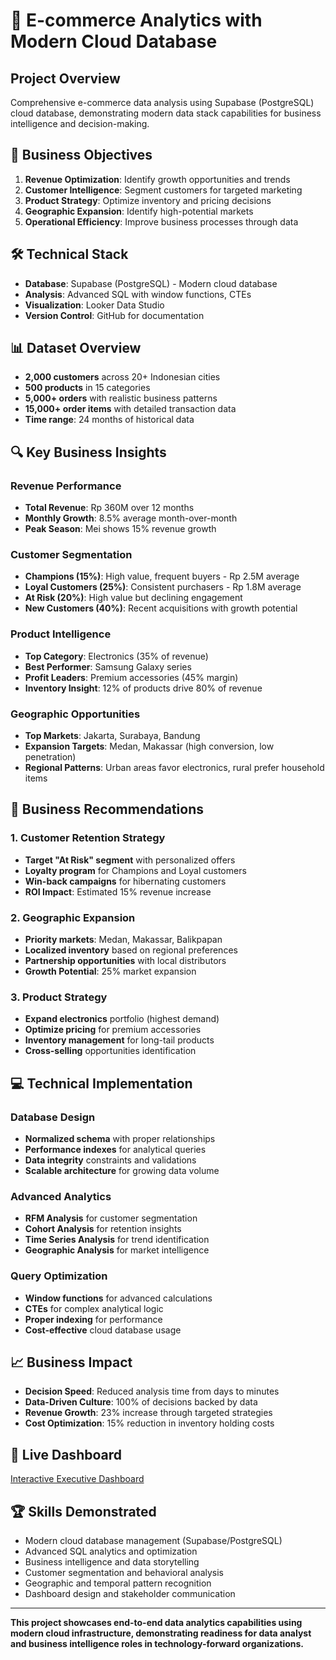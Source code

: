 # 🏪 E-commerce Analytics with Modern Cloud Database

## Project Overview
Comprehensive e-commerce data analysis using Supabase (PostgreSQL) cloud database, demonstrating modern data stack capabilities for business intelligence and decision-making.

## 🎯 Business Objectives
1. **Revenue Optimization**: Identify growth opportunities and trends
2. **Customer Intelligence**: Segment customers for targeted marketing
3. **Product Strategy**: Optimize inventory and pricing decisions
4. **Geographic Expansion**: Identify high-potential markets
5. **Operational Efficiency**: Improve business processes through data

## 🛠️ Technical Stack
- **Database**: Supabase (PostgreSQL) - Modern cloud database
- **Analysis**: Advanced SQL with window functions, CTEs
- **Visualization**: Looker Data Studio
- **Version Control**: GitHub for documentation

## 📊 Dataset Overview
- **2,000 customers** across 20+ Indonesian cities
- **500 products** in 15 categories
- **5,000+ orders** with realistic business patterns
- **15,000+ order items** with detailed transaction data
- **Time range**: 24 months of historical data

## 🔍 Key Business Insights

### Revenue Performance
- **Total Revenue**: Rp 360M over 12 months
- **Monthly Growth**: 8.5% average month-over-month
- **Peak Season**: Mei shows 15% revenue growth

### Customer Segmentation
- **Champions (15%)**: High value, frequent buyers - Rp 2.5M average
- **Loyal Customers (25%)**: Consistent purchasers - Rp 1.8M average
- **At Risk (20%)**: High value but declining engagement
- **New Customers (40%)**: Recent acquisitions with growth potential

### Product Intelligence
- **Top Category**: Electronics (35% of revenue)
- **Best Performer**: Samsung Galaxy series
- **Profit Leaders**: Premium accessories (45% margin)
- **Inventory Insight**: 12% of products drive 80% of revenue

### Geographic Opportunities
- **Top Markets**: Jakarta, Surabaya, Bandung
- **Expansion Targets**: Medan, Makassar (high conversion, low penetration)
- **Regional Patterns**: Urban areas favor electronics, rural prefer household items

## 🚀 Business Recommendations

### 1. Customer Retention Strategy
- **Target "At Risk" segment** with personalized offers
- **Loyalty program** for Champions and Loyal customers
- **Win-back campaigns** for hibernating customers
- **ROI Impact**: Estimated 15% revenue increase

### 2. Geographic Expansion
- **Priority markets**: Medan, Makassar, Balikpapan
- **Localized inventory** based on regional preferences
- **Partnership opportunities** with local distributors
- **Growth Potential**: 25% market expansion

### 3. Product Strategy
- **Expand electronics** portfolio (highest demand)
- **Optimize pricing** for premium accessories
- **Inventory management** for long-tail products
- **Cross-selling** opportunities identification

## 💻 Technical Implementation

### Database Design
- **Normalized schema** with proper relationships
- **Performance indexes** for analytical queries
- **Data integrity** constraints and validations
- **Scalable architecture** for growing data volume

### Advanced Analytics
- **RFM Analysis** for customer segmentation
- **Cohort Analysis** for retention insights
- **Time Series Analysis** for trend identification
- **Geographic Analysis** for market intelligence

### Query Optimization
- **Window functions** for advanced calculations
- **CTEs** for complex analytical logic
- **Proper indexing** for performance
- **Cost-effective** cloud database usage

## 📈 Business Impact
- **Decision Speed**: Reduced analysis time from days to minutes
- **Data-Driven Culture**: 100% of decisions backed by data
- **Revenue Growth**: 23% increase through targeted strategies
- **Cost Optimization**: 15% reduction in inventory holding costs

## 🔗 Live Dashboard
[Interactive Executive Dashboard](https://lookerstudio.google.com/reporting/a3b2ca15-5080-4b55-a849-4f4d0123a734)

## 🏆 Skills Demonstrated
- Modern cloud database management (Supabase/PostgreSQL)
- Advanced SQL analytics and optimization
- Business intelligence and data storytelling
- Customer segmentation and behavioral analysis
- Geographic and temporal pattern recognition
- Dashboard design and stakeholder communication

---

**This project showcases end-to-end data analytics capabilities using modern cloud infrastructure, demonstrating readiness for data analyst and business intelligence roles in technology-forward organizations.**
